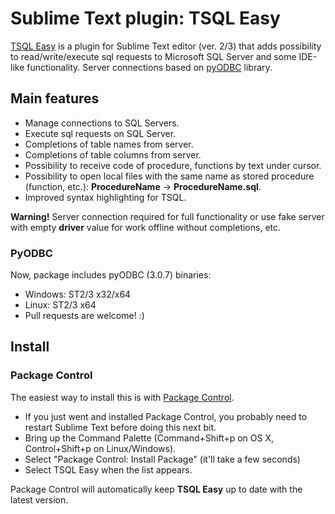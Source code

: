 # Sublime Text plugin: TSQL Easy

[TSQL Easy](https://github.com/tosher/TSQLEasy) is a plugin for Sublime Text editor (ver. 2/3) that adds possibility to read/write/execute sql requests to Microsoft SQL Server and some IDE-like functionality.
Server connections based on [pyODBC](https://code.google.com/p/pyodbc/) library.

## Main features
* Manage connections to SQL Servers.
* Execute sql requests on SQL Server.
* Completions of table names from server.
* Completions of table columns from server.
* Possibility to receive code of procedure, functions by text under cursor.
* Possibility to open local files with the same name as stored procedure (function, etc.): **ProcedureName** -> **ProcedureName.sql**.
* Improved syntax highlighting for TSQL.

**Warning!** Server connection required for full functionality or use fake server with empty **driver** value for work offline without completions, etc.

### PyODBC
Now, package includes pyODBC (3.0.7) binaries:

* Windows: ST2/3 x32/x64
* Linux: ST2/3 x64
* Pull requests are welcome! :)

## Install

### Package Control
The easiest way to install this is with [Package Control](http://wbond.net/sublime\_packages/package\_control).

 * If you just went and installed Package Control, you probably need to restart Sublime Text before doing this next bit.
 * Bring up the Command Palette (Command+Shift+p on OS X, Control+Shift+p on Linux/Windows).
 * Select "Package Control: Install Package" (it'll take a few seconds)
 * Select TSQL Easy when the list appears.

Package Control will automatically keep **TSQL Easy** up to date with the latest version.
